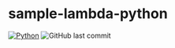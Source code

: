 # sample-lambda-python

[![Python](https://custom-icon-badges.herokuapp.com/badge/Python-3572A5.svg?logo=Python&logoColor=white)]()
![GitHub last commit](https://img.shields.io/github/last-commit/sugawa-e/sample-lambda-python)
